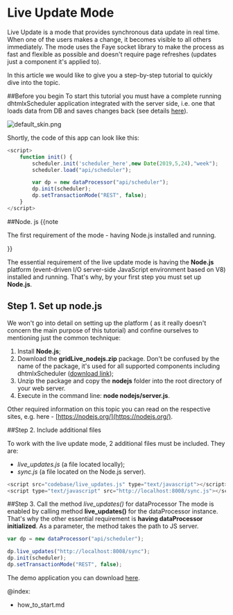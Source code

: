 Live Update Mode
==============
Live Update is a mode that provides synchronous data update in real time. 
When one of the users makes a change, it becomes visible to all others immediately. 
The mode uses the Faye socket library to make the process as fast and flexible as possible 
and doesn't require page refreshes (updates just a component it's applied to).

In this article we would like to give you a step-by-step tutorial to quickly dive into the topic.

##Before you begin
To start this tutorial you must have a complete running dhtmlxScheduler application integrated with the server side, i.e. one that loads data from DB and saves changes back (see details [here](howtostart_guides.md)).

![default_skin.png](default_skin.png)

Shortly, the code of this app can look like this:


~~~js
<script>
	function init() {
		scheduler.init('scheduler_here',new Date(2019,5,24),"week");
		scheduler.load("api/scheduler");

		var dp = new dataProcessor("api/scheduler");
		dp.init(scheduler);
        dp.setTransactionMode("REST", false);
	}
</script>

~~~


##Node. js
{{note


The first requirement of the mode - having Node.js installed and running.

}}

The essential requirement of the live update mode is having the **Node.js** platform (event-driven I/O server-side JavaScript environment based on V8) installed and running. That's why, by your first step you must set up **Node.js**.


## Step 1. Set up node.js 
We won't go into detail on setting up the platform ( as it really doesn't concern the main purpose of this tutorial) and confine ourselves to mentioning just the common technique:



1.  Install **Node.js**;
2.  Download the **gridLive_nodejs.zip** package. Don't be confused by the name of the package, it's used for all supported components including dhtmlxScheduler ([download link](http://dhtmlx.com/x/download/regular/gridLive_nodejs.zip));
3.  Unzip the package and copy the **nodejs** folder into the root directory of your web server.
4.  Execute in the command line: **node nodejs/server.js**.

Other required information on this topic you can read on the respective sites, e.g. here - [https://nodejs.org/](https://nodejs.org/).



##Step 2. Include additional files

To work with the live update mode, 2 additional files must be included. They are: 



+ _live_updates.js_ (a file located locally);
+ _sync.js_ (a file located on the Node.js server).


~~~js
<script src="codebase/live_updates.js" type="text/javascript"></script>
<script type="text/javascript" src="http://localhost:8008/sync.js"></script>

~~~



##Step 3.  Call the method *live_updates()* for dataProcessor 
The mode is enabled by calling method **live_updates()** for the dataProcessor instance. That's why the other essential requirement is **having dataProcessor initialized**. As a parameter, the method takes the path to JS server.


~~~js
var dp = new dataProcessor("api/scheduler");

dp.live_updates("http://localhost:8008/sync");
dp.init(scheduler);
dp.setTransactionMode("REST", false);

~~~


The demo application you can download [here](http://dhtmlx.com/x/download/regular/tutorials/dhtmlxScheduler.LiveUpdate.zip).

@index:
- how_to_start.md